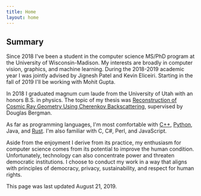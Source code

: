 ```yaml
---
title: Home
layout: home
---
```


## Summary

Since 2018 I've been a student in the computer science MS/PhD program at the University of Wisconsin-Madison. My interests are broadly in computer vision, graphics, and machine learning. During the 2018-2019 academic year I was jointly advised by Jignesh Patel and Kevin Eliceiri. Starting in the fall of 2019 I'll be working with Mohit Gupta.

In 2018 I graduated magnum cum laude from the University of Utah with an honors B.S. in physics. The topic of my thesis was [Reconstruction of Cosmic Ray Geometry Using Cherenkov Backscattering](http://www.telescopearray.org/images/papers/theses/Dutson_Thesis.pdf), supervised by Douglas Bergman.

As far as programming languages, I'm most comfortable with [C++](https://github.com/mattdutson/cherenkov-simulator), [Python](https://nbviewer.jupyter.org/gist/mattdutson/e533bad6932f6c12e02d54f07ea07b45), Java, and [Rust](https://github.com/UWHustle/hustle). I'm also familiar with C, C#, Perl, and JavaScript.

Aside from the enjoyment I derive from its practice, my enthusiasm for computer science comes from its potential to improve the human condition. Unfortunately, technology can also concentrate power and threaten democratic institutions. I choose to conduct my work in a way that aligns with principles of democracy, privacy, sustainability, and respect for human rights.

This page was last updated August 21, 2019.
